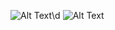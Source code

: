 
![Alt Text](https://i.pinimg.com/originals/b7/43/52/b743527a755c9e382579da4eb63c03d1.gif)\d ![Alt Text](https://cdn.pixabay.com/animation/2022/07/29/14/45/14-45-52-572_512.gif)

<!--
**leena2899/leena2899** is a ✨ _special_ ✨ repository because its `README.md` (this file) appears on your GitHub profile.

Here are some ideas to get you started:

- 🔭 I’m currently working on ...
- 🌱 I’m currently learning ...
- 👯 I’m looking to collaborate on ...
- 🤔 I’m looking for help with ...
- 💬 Ask me about ...
- 📫 How to reach me: ...
- 😄 Pronouns: ...
- ⚡ Fun fact: ...
-->
